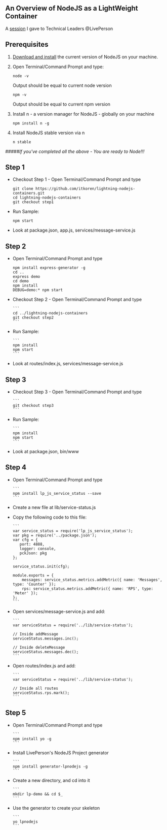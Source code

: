 ## An Overview of NodeJS as a LightWeight Container

A [session](http://itkoren.github.io/lightning-nodejs-containers/) I gave to Technical Leaders @LivePerson

## Prerequisites

1. [Download and install](https://nodejs.org/en/download/ "Download NodeJS") the current version of NodeJS on your machine.
2. Open Terminal/Command Prompt and type:

     ```
     node -v
     ```
   Output should be equal to current node version

     ```
     npm -v
     ```
   Output should be equal to current npm version
3. Install n - a version manager for NodeJS - globally on your machine

     ```
     npm install n -g
     ```
4. Install NodeJS stable version via n

     ```
     n stable
     ```

#####*If you've completed all the above - You are ready to Node!!!*

## Step 1
 - Checkout Step 1 - Open Terminal/Command Prompt and type

      ```
      git clone https://github.com/itkoren/lightning-nodejs-containers.git
      cd lightning-nodejs-containers
      git checkout step1
      ```
 - Run Sample:

      ```
      npm start
      ```
 - Look at package.json, app.js, services/message-service.js

## Step 2
 - Open Terminal/Command Prompt and type

      ```
      npm install express-generator -g
      cd ..
      express demo
      cd demo
      npm install
      DEBUG=demo:* npm start
      ```
 - Checkout Step 2 - Open Terminal/Command Prompt and type

       ```
       cd ../lightning-nodejs-containers
       git checkout step2
       ```
 - Run Sample:

       ```
       npm install
       npm start
       ```
 - Look at routes/index.js, services/message-service.js

## Step 3
 - Checkout Step 3 - Open Terminal/Command Prompt and type

       ```
       git checkout step3
       ```
 - Run Sample:

       ```
       npm install
       npm start
       ```
 - Look at package.json, bin/www

## Step 4
 - Open Terminal/Command Prompt and type

       ```
       npm install lp_js_service_status --save
       ```
 - Create a new file at lib/service-status.js
 - Copy the following code to this file:

       ```
       var service_status = require('lp_js_service_status');
       var pkg = require('../package.json');
       var cfg = {
          port: 4888,
          logger: console,
          pckJson: pkg
       };

       service_status.init(cfg);

       module.exports = {
           messages: service_status.metrics.addMetric({ name: 'Messages', type: 'Counter' });
           rps: service_status.metrics.addMetric({ name: 'RPS', type: 'Meter' });
       };
       ```
 - Open services/message-service.js and add:

       ```
       var serviceStatus = require('../lib/service-status');

       // Inside addMessage
       serviceStatus.messages.inc();

       // Inside deleteMessage
       serviceStatus.messages.dec();
       ```
 - Open routes/index.js and add:

       ```
       var serviceStatus = require('../lib/service-status');

       // Inside all routes
       serviceStatus.rps.mark();
       ```

## Step 5
 - Open Terminal/Command Prompt and type

       ```
       npm install yo -g
       ```
 - Install LivePerson's NodeJS Project generator

       ```
       npm install generator-lpnodejs -g
       ```
 - Create a new directory, and cd into it

       ```
       mkdir lp-demo && cd $_
       ```
 - Use the generator to create your skeleton

       ```
       yo lpnodejs
       ```
